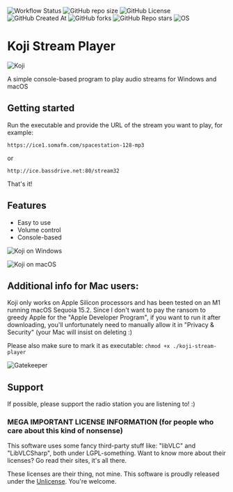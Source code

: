 
![Workflow Status](https://github.com/mg0x7BE/koji-stream-player/actions/workflows/dotnet.yml/badge.svg)
![GitHub repo size](https://img.shields.io/github/repo-size/mg0x7BE/koji-stream-player)
![GitHub License](https://img.shields.io/github/license/mg0x7BE/koji-stream-player)
![GitHub Created At](https://img.shields.io/github/created-at/mg0x7BE/koji-stream-player)
![GitHub forks](https://img.shields.io/github/forks/mg0x7BE/koji-stream-player)
![GitHub Repo stars](https://img.shields.io/github/stars/mg0x7BE/koji-stream-player)
![OS](https://img.shields.io/badge/os-Windows_%7C_macOS-blue)

# Koji Stream Player

![Koji](gfx/koji.png)

A simple console-based program to play audio streams for Windows and macOS

## Getting started

Run the executable and provide the URL of the stream you want to play, for example:

`https://ice1.somafm.com/spacestation-128-mp3`

or

`http://ice.bassdrive.net:80/stream32`

That's it!

## Features

- Easy to use
- Volume control
- Console-based

![Koji on Windows](gfx/terminal.png)

![Koji on macOS](gfx/zsh.png)

## Additional info for Mac users:

Koji only works on Apple Silicon processors and has been tested on an M1 running 
macOS Sequoia 15.2. Since I don't want to pay the ransom to greedy Apple for the 
"Apple Developer Program", if you want to run it after downloading, you'll 
unfortunately need to manually allow it in "Privacy & Security" 
(your Mac will insist on deleting :)

Please also make sure to mark it as executable:
`chmod +x ./koji-stream-player`

![Gatekeeper](gfx/gatekeeper.png)

## Support

If possible, please support the radio station you are listening to! :)

### MEGA IMPORTANT LICENSE INFORMATION (for people who care about this kind of nonsense)

This software uses some fancy third-party stuff like:
"libVLC" and "LibVLCSharp", both under LGPL-something.
Want to know more about their licenses? Go read their sites, it's all there.

These licenses are their thing, not mine.
This software is proudly released under the [Unlicense](LICENSE). You're welcome.
